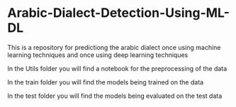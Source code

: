 # Arabic-Dialect-Detection-Using-ML-DL

This is a repository for predictiong the arabic dialect once using machine learning techniques and once using deep learning techniques

In the Utils folder you will find a notebook for the preprocessing of the data

In the train folder you will find the models being trained on the data

In the test folder you will find the models being evaluated on the test data

